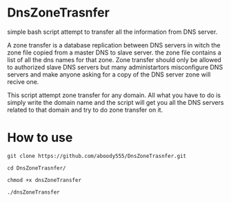 # DnsZoneTrasnfer
simple bash script attempt to transfer all the information from DNS server.

A zone transfer is a database replication between DNS servers in witch the zone file copied from a master DNS to slave server. the zone file contains a list of all the dns names for that zone.
Zone transfer should only be allowed to authorized slave DNS servers but many administartors misconfigure DNS servers and make anyone asking for a copy of the DNS server zone will recive one. 

This script attempt zone transfer for any domain. All what you have to do is simply write the domain name and the script will get you all the DNS servers related to that domain and try to do zone transfer on it.

# How to use 
```
git clone https://github.com/aboody555/DnsZoneTrasnfer.git

```
```
cd DnsZoneTrasnfer/
```
```
chmod +x dnsZoneTransfer
```
```
./dnsZoneTransfer
```

